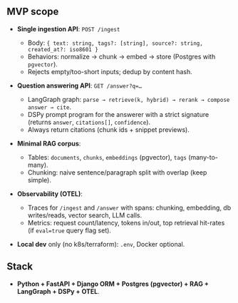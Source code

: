 ## MVP scope

- **Single ingestion API**: `POST /ingest`

  - Body: `{ text: string, tags?: [string], source?: string, created_at?: iso8601 }`
  - Behaviors: normalize → chunk → embed → store (Postgres with `pgvector`).
  - Rejects empty/too-short inputs; dedup by content hash.

- **Question answering API**: `GET /answer?q=…`

  - LangGraph graph: `parse → retrieve(k, hybrid) → rerank → compose answer → cite`.
  - DSPy prompt program for the answerer with a strict signature (returns `answer`, `citations[]`, `confidence`).
  - Always return citations (chunk ids + snippet previews).

- **Minimal RAG corpus**:

  - Tables: `documents`, `chunks`, `embeddings` (pgvector), `tags` (many-to-many).
  - Chunking: naive sentence/paragraph split with overlap (keep simple).

- **Observability (OTEL)**:

  - Traces for `/ingest` and `/answer` with spans: chunking, embedding, db writes/reads, vector search, LLM calls.
  - Metrics: request count/latency, tokens in/out, top retrieval hit-rates (if `eval=true` query flag set).

- **Local dev** only (no k8s/terraform): `.env`, Docker optional.

## Stack

- **Python + FastAPI + Django ORM + Postgres (pgvector) + RAG + LangGraph + DSPy + OTEL**.
